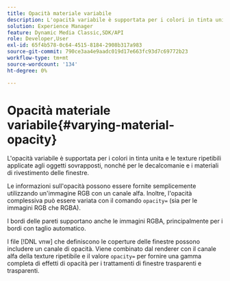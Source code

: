 ```yaml
---
title: Opacità materiale variabile
description: L'opacità variabile è supportata per i colori in tinta unita e le texture ripetibili applicate agli oggetti sovrapposti, nonché per le decalcomanie e i materiali di rivestimento delle finestre.
solution: Experience Manager
feature: Dynamic Media Classic,SDK/API
role: Developer,User
exl-id: 65f4b578-0c64-4515-8184-2908b317a983
source-git-commit: 790ce3aa4e9aadc019d17e663fc93d7c69772b23
workflow-type: tm+mt
source-wordcount: '134'
ht-degree: 0%

---
```


# Opacità materiale variabile{#varying-material-opacity}

L&#39;opacità variabile è supportata per i colori in tinta unita e le texture ripetibili applicate agli oggetti sovrapposti, nonché per le decalcomanie e i materiali di rivestimento delle finestre.

Le informazioni sull&#39;opacità possono essere fornite semplicemente utilizzando un&#39;immagine RGB con un canale alfa. Inoltre, l&#39;opacità complessiva può essere variata con il comando `opacity=` (sia per le immagini RGB che RGBA).

I bordi delle pareti supportano anche le immagini RGBA, principalmente per i bordi con taglio automatico.

I file [!DNL vnw] che definiscono le coperture delle finestre possono includere un canale di opacità. Viene combinato dal renderer con il canale alfa della texture ripetibile e il valore `opacity=` per fornire una gamma completa di effetti di opacità per i trattamenti di finestre trasparenti e trasparenti.
